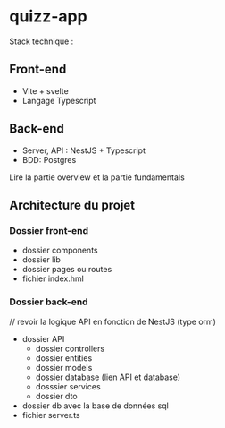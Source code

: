 # quizz-app

Stack technique :

## Front-end
- Vite + svelte
- Langage Typescript

## Back-end
- Server, API : NestJS + Typescript
- BDD: Postgres

Lire la partie overview et la partie fundamentals

## Architecture du projet

### Dossier front-end
- dossier components
- dossier lib
- dossier pages ou routes
- fichier index.hml

### Dossier back-end
// revoir la logique API en fonction de NestJS (type orm)
- dossier API
    - dossier controllers
    - dossier entities
    - dossier models
    - dossier database (lien API et database)
    - dosssier services
    - dossier dto
- dossier db avec la base de données sql
- fichier server.ts
